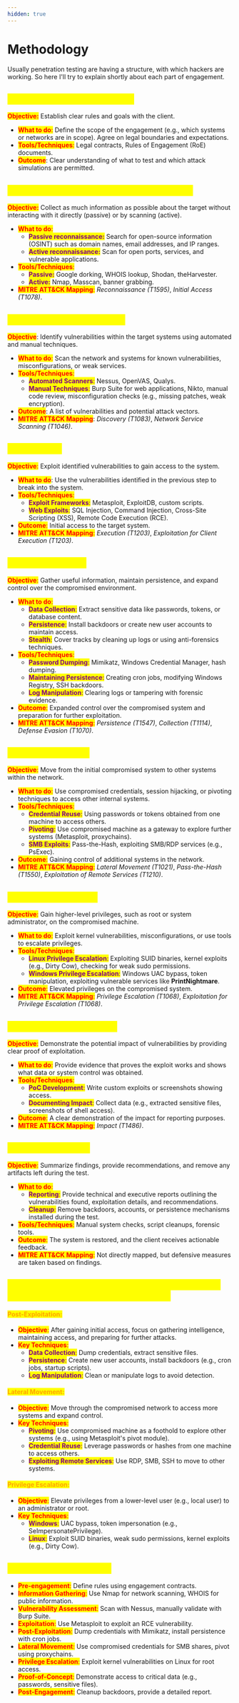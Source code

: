 ```yaml
---
hidden: true
---
```


# Methodology

Usually penetration testing are having a structure, with which hackers are working. So here I'll try to explain shortly about each part of engagement.

## <mark style="color:yellow;">**Pre-engagement (Planning)**</mark>

<mark style="color:red;">**Objective:**</mark> Establish clear rules and goals with the client.

* <mark style="color:red;">**What to do**</mark><mark style="color:red;">:</mark> Define the scope of the engagement (e.g., which systems or networks are in scope). Agree on legal boundaries and expectations.
* <mark style="color:red;">**Tools/Techniques**</mark><mark style="color:red;">:</mark> Legal contracts, Rules of Engagement (RoE) documents.
* <mark style="color:red;">**Outcome**</mark>: Clear understanding of what to test and which attack simulations are permitted.

## <mark style="color:yellow;">**Information Gathering (Reconnaissance)**</mark>

<mark style="color:red;">**Objective:**</mark> Collect as much information as possible about the target without interacting with it directly (passive) or by scanning (active).

* <mark style="color:red;">**What to do**</mark><mark style="color:red;">:</mark>
  * <mark style="color:purple;">**Passive reconnaissance:**</mark> Search for open-source information (OSINT) such as domain names, email addresses, and IP ranges.
  * <mark style="color:purple;">**Active reconnaissance:**</mark> Scan for open ports, services, and vulnerable applications.
* <mark style="color:red;">**Tools/Techniques**</mark><mark style="color:red;">:</mark>
  * <mark style="color:purple;">**Passive:**</mark> Google dorking, WHOIS lookup, Shodan, theHarvester.
  * <mark style="color:purple;">**Active:**</mark> Nmap, Masscan, banner grabbing.
* <mark style="color:red;">**MITRE ATT\&CK Mapping**</mark><mark style="color:red;">:</mark> _Reconnaissance (T1595)_, _Initial Access (T1078)_.

## <mark style="color:yellow;">**Vulnerability Assessment**</mark>

<mark style="color:red;">**Objective**</mark>: Identify vulnerabilities within the target systems using automated and manual techniques.

* <mark style="color:red;">**What to do**</mark><mark style="color:red;">:</mark> Scan the network and systems for known vulnerabilities, misconfigurations, or weak services.
* <mark style="color:red;">**Tools/Techniques**</mark><mark style="color:red;">:</mark>
  * <mark style="color:purple;">**Automated Scanners**</mark><mark style="color:purple;">:</mark> Nessus, OpenVAS, Qualys.
  * <mark style="color:purple;">**Manual Techniques**</mark><mark style="color:purple;">:</mark> Burp Suite for web applications, Nikto, manual code review, misconfiguration checks (e.g., missing patches, weak encryption).
* <mark style="color:red;">**Outcome**</mark>: A list of vulnerabilities and potential attack vectors.
* <mark style="color:red;">**MITRE ATT\&CK Mapping**</mark>: _Discovery (T1083)_, _Network Service Scanning (T1046)_.

## <mark style="color:yellow;">**Exploitation**</mark>

<mark style="color:red;">**Objective**</mark><mark style="color:red;">:</mark> Exploit identified vulnerabilities to gain access to the system.

* <mark style="color:red;">**What to do**</mark>: Use the vulnerabilities identified in the previous step to break into the system.
* <mark style="color:red;">**Tools/Techniques**</mark><mark style="color:red;">:</mark>
  * <mark style="color:purple;">**Exploit Frameworks**</mark><mark style="color:purple;">:</mark> Metasploit, ExploitDB, custom scripts.
  * <mark style="color:purple;">**Web Exploits**</mark><mark style="color:purple;">:</mark> SQL Injection, Command Injection, Cross-Site Scripting (XSS), Remote Code Execution (RCE).
* <mark style="color:red;">**Outcome**</mark><mark style="color:red;">:</mark> Initial access to the target system.
* <mark style="color:red;">**MITRE ATT\&CK Mapping**</mark><mark style="color:red;">:</mark> _Execution (T1203)_, _Exploitation for Client Execution (T1203)_.

## <mark style="color:yellow;">**Post-Exploitation**</mark>

<mark style="color:red;">**Objective**</mark><mark style="color:red;">:</mark> Gather useful information, maintain persistence, and expand control over the compromised environment.

* <mark style="color:red;">**What to do**</mark><mark style="color:red;">:</mark>
  * <mark style="color:purple;">**Data Collection**</mark><mark style="color:purple;">:</mark> Extract sensitive data like passwords, tokens, or database content.
  * <mark style="color:purple;">**Persistence**</mark><mark style="color:purple;">:</mark> Install backdoors or create new user accounts to maintain access.
  * <mark style="color:purple;">**Stealth**</mark><mark style="color:purple;">:</mark> Cover tracks by cleaning up logs or using anti-forensics techniques.
* <mark style="color:red;">**Tools/Techniques**</mark><mark style="color:red;">:</mark>
  * <mark style="color:purple;">**Password Dumping**</mark><mark style="color:purple;">:</mark> Mimikatz, Windows Credential Manager, hash dumping.
  * <mark style="color:purple;">**Maintaining Persistence**</mark><mark style="color:purple;">:</mark> Creating cron jobs, modifying Windows Registry, SSH backdoors.
  * <mark style="color:purple;">**Log Manipulation**</mark><mark style="color:purple;">:</mark> Clearing logs or tampering with forensic evidence.
* <mark style="color:red;">**Outcome**</mark><mark style="color:red;">:</mark> Expanded control over the compromised system and preparation for further exploitation.
* <mark style="color:red;">**MITRE ATT\&CK Mapping**</mark><mark style="color:red;">:</mark> _Persistence (T1547)_, _Collection (T1114)_, _Defense Evasion (T1070)_.

## <mark style="color:yellow;">**Lateral Movement**</mark>

<mark style="color:red;">**Objective**</mark><mark style="color:red;">:</mark> Move from the initial compromised system to other systems within the network.

* <mark style="color:red;">**What to do**</mark><mark style="color:red;">:</mark> Use compromised credentials, session hijacking, or pivoting techniques to access other internal systems.
* <mark style="color:red;">**Tools/Techniques**</mark><mark style="color:red;">:</mark>
  * <mark style="color:purple;">**Credential Reuse**</mark><mark style="color:purple;">:</mark> Using passwords or tokens obtained from one machine to access others.
  * <mark style="color:purple;">**Pivoting**</mark><mark style="color:purple;">:</mark> Use compromised machine as a gateway to explore further systems (Metasploit, proxychains).
  * <mark style="color:purple;">**SMB Exploits**</mark><mark style="color:purple;">:</mark> Pass-the-Hash, exploiting SMB/RDP services (e.g., PsExec).
* <mark style="color:red;">**Outcome**</mark><mark style="color:red;">:</mark> Gaining control of additional systems in the network.
* <mark style="color:red;">**MITRE ATT\&CK Mapping**</mark><mark style="color:red;">:</mark> _Lateral Movement (T1021)_, _Pass-the-Hash (T1550)_, _Exploitation of Remote Services (T1210)_.

## <mark style="color:yellow;">**Privilege Escalation**</mark>

<mark style="color:red;">**Objective**</mark><mark style="color:red;">:</mark> Gain higher-level privileges, such as root or system administrator, on the compromised machine.

* <mark style="color:red;">**What to do**</mark><mark style="color:red;">:</mark> Exploit kernel vulnerabilities, misconfigurations, or use tools to escalate privileges.
* <mark style="color:red;">**Tools/Techniques**</mark><mark style="color:red;">:</mark>
  * <mark style="color:purple;">**Linux Privilege Escalation**</mark><mark style="color:purple;">:</mark> Exploiting SUID binaries, kernel exploits (e.g., Dirty Cow), checking for weak sudo permissions.
  * <mark style="color:purple;">**Windows Privilege Escalation**</mark><mark style="color:purple;">:</mark> Windows UAC bypass, token manipulation, exploiting vulnerable services like **PrintNightmare**.
* <mark style="color:red;">**Outcome**</mark><mark style="color:red;">:</mark> Elevated privileges on the compromised system.
* <mark style="color:red;">**MITRE ATT\&CK Mapping**</mark><mark style="color:red;">:</mark> _Privilege Escalation (T1068)_, _Exploitation for Privilege Escalation (T1068)_.

## <mark style="color:yellow;">**Proof-of-Concept (PoC)**</mark>

<mark style="color:red;">**Objective**</mark><mark style="color:red;">:</mark> Demonstrate the potential impact of vulnerabilities by providing clear proof of exploitation.

* <mark style="color:red;">**What to do**</mark><mark style="color:red;">:</mark> Provide evidence that proves the exploit works and shows what data or system control was obtained.
* <mark style="color:red;">**Tools/Techniques**</mark><mark style="color:red;">:</mark>
  * <mark style="color:purple;">**PoC Development**</mark><mark style="color:purple;">:</mark> Write custom exploits or screenshots showing access.
  * <mark style="color:purple;">**Documenting Impact**</mark><mark style="color:purple;">:</mark> Collect data (e.g., extracted sensitive files, screenshots of shell access).
* <mark style="color:red;">**Outcome**</mark><mark style="color:red;">:</mark> A clear demonstration of the impact for reporting purposes.
* <mark style="color:red;">**MITRE ATT\&CK Mapping**</mark><mark style="color:red;">:</mark> _Impact (T1486)_.

## <mark style="color:yellow;">**Post-Engagement**</mark>

<mark style="color:red;">**Objective**</mark><mark style="color:red;">:</mark> Summarize findings, provide recommendations, and remove any artifacts left during the test.

* <mark style="color:red;">**What to do**</mark><mark style="color:red;">:</mark>
  * <mark style="color:purple;">**Reporting**</mark><mark style="color:purple;">:</mark> Provide technical and executive reports outlining the vulnerabilities found, exploitation details, and recommendations.
  * <mark style="color:purple;">**Cleanup**</mark><mark style="color:purple;">:</mark> Remove backdoors, accounts, or persistence mechanisms installed during the test.
* <mark style="color:red;">**Tools/Techniques**</mark><mark style="color:red;">:</mark> Manual system checks, script cleanups, forensic tools.
* <mark style="color:red;">**Outcome**</mark><mark style="color:red;">:</mark> The system is restored, and the client receives actionable feedback.
* <mark style="color:red;">**MITRE ATT\&CK Mapping**</mark><mark style="color:red;">:</mark> Not directly mapped, but defensive measures are taken based on findings.

## <mark style="color:yellow;">**Differences Between Post-Exploitation, Lateral Movement, and Privilege Escalation**</mark>

#### <mark style="color:orange;">**Post-Exploitation**</mark><mark style="color:orange;">:</mark>

* <mark style="color:red;">**Objective**</mark><mark style="color:red;">:</mark> After gaining initial access, focus on gathering intelligence, maintaining access, and preparing for further attacks.
* <mark style="color:red;">**Key Techniques**</mark><mark style="color:red;">:</mark>
  * <mark style="color:purple;">**Data Collection**</mark><mark style="color:purple;">:</mark> Dump credentials, extract sensitive files.
  * <mark style="color:purple;">**Persistence**</mark><mark style="color:purple;">:</mark> Create new user accounts, install backdoors (e.g., cron jobs, startup scripts).
  * <mark style="color:purple;">**Log Manipulation**</mark><mark style="color:purple;">:</mark> Clean or manipulate logs to avoid detection.

#### <mark style="color:orange;">**Lateral Movement**</mark><mark style="color:orange;">:</mark>

* <mark style="color:red;">**Objective**</mark><mark style="color:red;">:</mark> Move through the compromised network to access more systems and expand control.
* <mark style="color:red;">**Key Techniques**</mark><mark style="color:red;">:</mark>
  * <mark style="color:purple;">**Pivoting**</mark><mark style="color:purple;">:</mark> Use compromised machine as a foothold to explore other systems (e.g., using Metasploit's pivot module).
  * <mark style="color:purple;">**Credential Reuse**</mark><mark style="color:purple;">:</mark> Leverage passwords or hashes from one machine to access others.
  * <mark style="color:purple;">**Exploiting Remote Services**</mark><mark style="color:purple;">:</mark> Use RDP, SMB, SSH to move to other systems.

#### <mark style="color:orange;">**Privilege Escalation**</mark><mark style="color:orange;">:</mark>

* <mark style="color:red;">**Objective**</mark><mark style="color:red;">:</mark> Elevate privileges from a lower-level user (e.g., local user) to an administrator or root.
* <mark style="color:red;">**Key Techniques**</mark><mark style="color:red;">:</mark>
  * <mark style="color:purple;">**Windows**</mark><mark style="color:purple;">:</mark> UAC bypass, token impersonation (e.g., SeImpersonatePrivilege).
  * <mark style="color:purple;">**Linux**</mark><mark style="color:purple;">:</mark> Exploit SUID binaries, weak sudo permissions, kernel exploits (e.g., Dirty Cow).

## <mark style="color:yellow;">Full Workflow Example</mark>

* <mark style="color:red;">**Pre-engagement**</mark><mark style="color:red;">:</mark> Define rules using engagement contracts.
* <mark style="color:red;">**Information Gathering**</mark><mark style="color:red;">:</mark> Use Nmap for network scanning, WHOIS for public information.
* <mark style="color:red;">**Vulnerability Assessment**</mark><mark style="color:red;">:</mark> Scan with Nessus, manually validate with Burp Suite.
* <mark style="color:red;">**Exploitation**</mark><mark style="color:red;">:</mark> Use Metasploit to exploit an RCE vulnerability.
* <mark style="color:red;">**Post-Exploitation**</mark><mark style="color:red;">:</mark> Dump credentials with Mimikatz, install persistence with cron jobs.
* <mark style="color:red;">**Lateral Movement**</mark><mark style="color:red;">:</mark> Use compromised credentials for SMB shares, pivot using proxychains.
* <mark style="color:red;">**Privilege Escalation**</mark><mark style="color:red;">:</mark> Exploit kernel vulnerabilities on Linux for root access.
* <mark style="color:red;">**Proof-of-Concept**</mark><mark style="color:red;">:</mark> Demonstrate access to critical data (e.g., passwords, sensitive files).
* <mark style="color:red;">**Post-Engagement**</mark><mark style="color:red;">:</mark> Cleanup backdoors, provide a detailed report.
